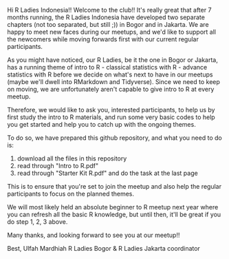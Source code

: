 Hi R Ladies Indonesia!!
Welcome to the club!!
It's really great that after 7 months running, the R Ladies Indonesia have developed two separate chapters (not too separated, but still ;)) in Bogor and in Jakarta. We are happy to meet new faces during our meetups, and we'd like to support all the newcomers while moving forwards first with our current regular participants. 

As you might have noticed, our R Ladies, be it the one in Bogor or Jakarta, has a running theme of intro to R - classical statistics with R - advance statistics with R before we decide on what's next to have in our meetups (maybe we'll dwell into RMarkdown and Tidyverse). Since we need to keep on moving, we are unfortunately aren't capable to give intro to R at every meetup. 

Therefore, we would like to ask you, interested participants, to help us by first study the intro to R materials, and run some very basic codes to help you get started and help you to catch up with the ongoing themes. 

To do so, we have prepared this github repository, and what you need to do is:
1. download all the files in this repository
2. read through "Intro to R.pdf"
3. read through "Starter Kit R.pdf" and do the task at the last page

This is to ensure that you're set to join the meetup and also help the regular participants to focus on the planned themes. 

We will most likely held an absolute beginner to R meetup next year where you can refresh all the basic R knowledge, but until then, it'll be great if you do step 1, 2, 3 above. 

Many thanks, and looking forward to see you at our meetup!!

Best,
Ulfah Mardhiah
R Ladies Bogor & R Ladies Jakarta coordinator
